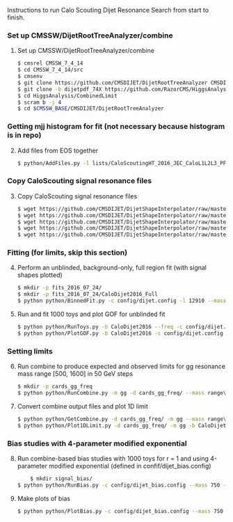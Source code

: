 
Instructions to run Calo Scouting Dijet Resonance Search from start to finish.

### Set up CMSSW/DijetRootTreeAnalyzer/combine
1. Set up CMSSW/DijetRootTreeAnalyzer/combine
    
    ```sh
    $ cmsrel CMSSW_7_4_14
    $ cd CMSSW_7_4_14/src
    $ cmsenv
    $ git clone https://github.com/CMSDIJET/DijetRootTreeAnalyzer CMSDIJET/DijetRootTreeAnalyzer
    $ git clone -b dijetpdf_74X https://github.com/RazorCMS/HiggsAnalysis-CombinedLimit HiggsAnalysis/CombinedLimit
    $ cd HiggsAnalysis/CombinedLimit
    $ scram b -j 4
    $ cd $CMSSW_BASE/CMSDIJET/DijetRootTreeAnalyzer
    ```
    
### Getting mjj histogram for fit (not necessary because histogram is in repo)
2. Add files from EOS together
    
    ```sh
    $ python/AddFiles.py -l lists/CaloScoutingHT_2016_JEC_CaloL1L2L3_PFL2L3Residual_NewBiasCorrected_Golden12910pb_20160723_003113_reduced_skim.txt  -o inputs/data_CaloScoutingHT_Run2016BCD_NewBiasCorrected_Golden12910pb_CaloDijet2016.root
    ```

### Copy CaloScouting signal resonance files
3. Copy CaloScouting signal resonance files
    
    ```sh
    $ wget https://github.com/CMSDIJET/DijetShapeInterpolator/raw/master/ResonanceShapes_gg_13TeV_CaloScouting_Spring16.root -P inputs/
    $ wget https://github.com/CMSDIJET/DijetShapeInterpolator/raw/master/ResonanceShapes_gg_13TeV_CaloScouting_Spring16_JERUP.root -P inputs/
    $ wget https://github.com/CMSDIJET/DijetShapeInterpolator/raw/master/ResonanceShapes_gg_13TeV_CaloScouting_Spring16_JERDOWN.root -P inputs/
    $ wget https://github.com/CMSDIJET/DijetShapeInterpolator/raw/master/ResonanceShapes_gg_13TeV_CaloScouting_Spring16_JESUP.root -P inputs/
    $ wget https://github.com/CMSDIJET/DijetShapeInterpolator/raw/master/ResonanceShapes_gg_13TeV_CaloScouting_Spring16_JESDOWN.root -P inputs/
    ```

### Fitting (for limits, skip this section)
4. Perform an unblinded, background-only, full region fit (with signal shapes plotted)
    
    ```sh
	$ mkdir -p fits_2016_07_24/
    $ mkdir -p fits_2016_07_24/CaloDijet2016_Full
    $ python python/BinnedFit.py -c config/dijet.config -l 12910 --mass 750_1200_1600 -m gg_qg_qq --xsec 9.5_8.2e-1_2.2e-1 -s inputs/ResonanceShapes_gg_13TeV_CaloScouting_Spring16.root inputs/data_CaloScoutingHT_Run2016BCD_NewBiasCorrectedFlat_Golden12910pb_CaloDijet2016.root -b CaloDijet2016 -d fits_2016_07_24/CaloDijet2016_Full/ --fit-spectrum
    ```
	
5. Run and fit 1000 toys and plot GOF for unblinded fit
    
    ```sh
    $ python python/RunToys.py -b CaloDijet2016 --freq -c config/dijet.config --lumi 12910 --fit-region Full  -d fits_2016_07_24/CaloDijet2016_Full/ -i fits_2016_07_24/CaloDijet2016_Full/DijetFitResults_CaloDijet2016.root  -t 1000 -s 0
    $ python python/PlotGOF.py -b CaloDijet2016 -c config/dijet.config -d fits_2016_07_24/CaloDijet2016_Full/ -t fits_2016_07_24/CaloDijet2016_Full/toys_Freq_s0_CaloDijet2016.root -l 12910 --data
    ```
	
### Setting limits
6. Run combine to produce expected and observed limits for gg resonance mass range [500, 1600] in 50 GeV steps 
    
    ```sh
    $ mkdir -p cards_gg_freq
    $ python python/RunCombine.py -m gg -d cards_gg_freq/ --mass range\(500,1650,50\) -c config/dijet.config -i inputs/DijetFitResults.root -b CaloDijet2016 --rMax 20 --xsec 10 -l 12.910
    ```

7. Convert combine output files and plot 1D limit
    ```sh
	$ python python/GetCombine.py -d cards_gg_freq/ -m gg --mass range\(500,1650,50\) -b CaloDijet2016 --xsec 10 -l 12.910
    $ python python/Plot1DLimit.py -d cards_gg_freq/ -m gg -b CaloDijet2016 -l 12.910 --massMin 600 --massMax 1600 --xsecMin 1e-3 --xsecMax 1e5
    ```

### Bias studies with 4-parameter modified exponential 
8. Run combine-based bias studies with 1000 toys for r = 1 and  using 4-parameter modified exponential (defined in confif/dijet_bias.config)
    ```sh
    	$ mkdir signal_bias/
	$ python python/RunBias.py -c config/dijet_bias.config --mass 750 -m gg -d signal_bias/ -r 1 -l 12.910 --xsec 10 -t 1000 --gen-pdf modexp  --fit-pdf fourparam
    ```
9. Make plots of bias
    ```sh
	$ python python/PlotBias.py -c config/dijet_bias.config --mass 750 -m gg -d signal_bias/ -r 1 -l 12.910 --xsec 10 -t 1000 --gen-pdf modexp  --fit-pdf fourparam
    ```


